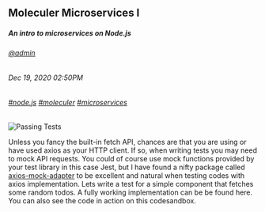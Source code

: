 ## Moleculer Microservices I
##### *An intro to microservices on Node.js*
###### [@admin](/whoami)
###### Dec 19, 2020 02:50PM
###### [#node.js]() [#moleculer]() [#microservices]()

![Passing Tests](/images/blog/10003/10003.png)

Unless you fancy the built-in fetch API, chances are that you are using or have used axios as your HTTP client. If so, when writing tests you may need to mock API requests. You could of course use mock functions provided by your test library in this case Jest, but I have found a nifty package called [axios-mock-adapter](https://www.npmjs.com/package/axios-mock-adapter) to be excellent and natural when testing codes with axios implementation.
Lets write a test for a simple component that fetches some random todos. A fully working implementation can be be found here. You can also see the code in action on this codesandbox.
